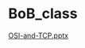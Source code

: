 # BoB_class

[OSI-and-TCP.pptx](https://github.com/user-attachments/files/21450642/OSI-and-TCP.pptx)
